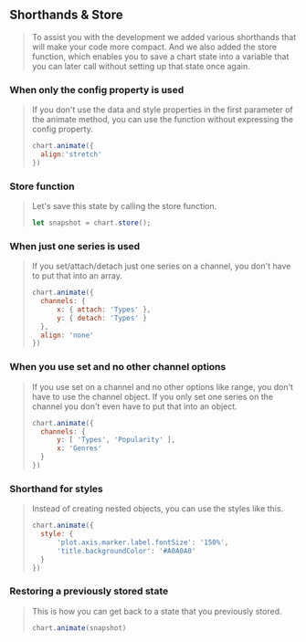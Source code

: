 ## Shorthands & Store

> To assist you with the development we added various shorthands that will make 
> your code more compact. And we also added the store function, which enables you
> to save a chart state into a variable that you can later call without setting up 
> that state once again.

### When only the config property is used

> If you don't use the data and style properties in the first parameter of the animate method, you can use the function without expressing the config property.
>
> ```javascript
> chart.animate({
> 	align:'stretch'
> })
> ```

### Store function

> Let's save this state by calling the store function. 
> 
> ```javascript
> let snapshot = chart.store();
> ```

### When just one series is used

> If you set/attach/detach just one series on a channel, you don't have to put that into an array.
> 
> ```javascript
> chart.animate({
> 	channels: {
> 		x: { attach: 'Types' },
> 		y: { detach: 'Types' }
> 	},
> 	align: 'none'
> })
> ```

### When you use set and no other channel options

> If you use set on a channel and no other options like range, you don't have to use the channel object. If you only set one series on the channel you don't even have to put that into an object.
> 
> ```javascript
> chart.animate({
> 	channels: {
> 		y: [ 'Types', 'Popularity' ],
> 		x: 'Genres'
> 	}
> })
> ```

### Shorthand for styles

> Instead of creating nested objects, you can use the styles like this.
> 
> ```javascript
> chart.animate({
> 	style: { 
> 		'plot.axis.marker.label.fontSize': '150%',
> 		'title.backgroundColor': '#A0A0A0'  
> 	}
> })
> ```

### Restoring a previously stored state

> This is how you can get back to a state that you previously stored.
> 
> ```javascript
> chart.animate(snapshot)
> ```
